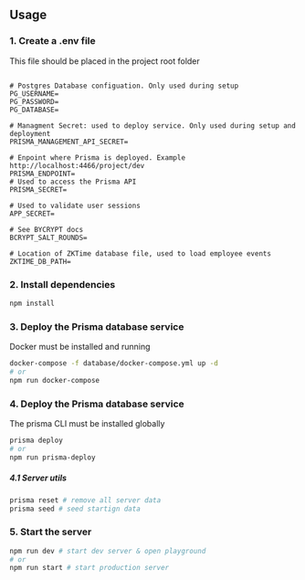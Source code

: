 
## Usage

### 1. Create  a .env file

This file should be placed in the project root folder

```.env

# Postgres Database configuation. Only used during setup
PG_USERNAME=
PG_PASSWORD=
PG_DATABASE=

# Managment Secret: used to deploy service. Only used during setup and deployment
PRISMA_MANAGEMENT_API_SECRET=

# Enpoint where Prisma is deployed. Example http://localhost:4466/project/dev
PRISMA_ENDPOINT=
# Used to access the Prisma API
PRISMA_SECRET=

# Used to validate user sessions
APP_SECRET=

# See BYCRYPT docs
BCRYPT_SALT_ROUNDS=

# Location of ZKTime database file, used to load employee events
ZKTIME_DB_PATH=

```

### 2. Install dependencies

```sh
npm install
```

### 3. Deploy the Prisma database service

Docker must be installed and running

```sh
docker-compose -f database/docker-compose.yml up -d
# or
npm run docker-compose
```

### 4. Deploy the Prisma database service

The prisma CLI must be installed globally

```sh
prisma deploy
# or
npm run prisma-deploy
```

##### 4.1 Server utils

```sh
prisma reset # remove all server data
prisma seed # seed startign data
```

### 5. Start the server

```sh
npm run dev # start dev server & open playground
# or
npm run start # start production server
```